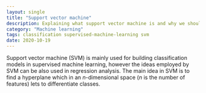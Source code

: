 ```yaml
---
layout: single
title: "Support vector machine"
description: Explaining what support vector machine is and why we should use it
category: "Machine learning"
tags: classification supervised-machine-learning svm 
date: 2020-10-19
---
```


Support vector machine (SVM) is mainly used for building classification models in supervised machine learning, however the ideas employed by SVM can be also used in regression analysis. The main idea in SVM is to find a hyperplane which in an $n$-dimensional space ($n$ is the number of features) lets to differentiate classes. 